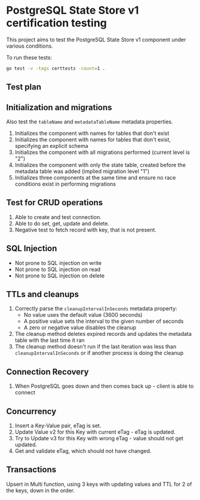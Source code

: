 # PostgreSQL State Store v1 certification testing

This project aims to test the PostgreSQL State Store v1 component under various conditions.

To run these tests:

```sh
go test -v -tags certtests -count=1 .
```

## Test plan

## Initialization and migrations

Also test the `tableName` and `metadataTableName` metadata properties.

1. Initializes the component with names for tables that don't exist
2. Initializes the component with names for tables that don't exist, specifying an explicit schema
3. Initializes the component with all migrations performed (current level is "2")
4. Initializes the component with only the state table, created before the metadata table was added (implied migration level "1")
5. Initializes three components at the same time and ensure no race conditions exist in performing migrations

## Test for CRUD operations

1. Able to create and test connection.
2. Able to do set, get, update and delete.
3. Negative test to fetch record with key, that is not present.

## SQL Injection

* Not prone to SQL injection on write
* Not prone to SQL injection on read
* Not prone to SQL injection on delete

## TTLs and cleanups

1. Correctly parse the `cleanupIntervalInSeconds` metadata property:
   - No value uses the default value (3600 seconds)
   - A positive value sets the interval to the given number of seconds
   - A zero or negative value disables the cleanup
2. The cleanup method deletes expired records and updates the metadata table with the last time it ran
3. The cleanup method doesn't run if the last iteration was less than `cleanupIntervalInSeconds` or if another process is doing the cleanup

## Connection Recovery

1. When PostgreSQL goes down and then comes back up - client is able to connect

## Concurrency

1. Insert a Key-Value pair, eTag is set.
2. Update Value v2 for this Key with current eTag - eTag is updated.
3. Try to Update v3 for this Key with wrong eTag - value should not get updated.
4. Get and validate eTag, which should not have changed.

## Transactions

Upsert in Multi function, using 3 keys with updating values and TTL for 2 of the keys, down in the order.
